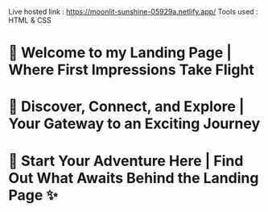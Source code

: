 Live hosted link : https://moonlit-sunshine-05929a.netlify.app/
Tools used : HTML & CSS
# 🚀 Welcome to my Landing Page | Where First Impressions Take Flight
# 🌟 Discover, Connect, and Explore | Your Gateway to an Exciting Journey
# 📄 Start Your Adventure Here | Find Out What Awaits Behind the Landing Page ✨


